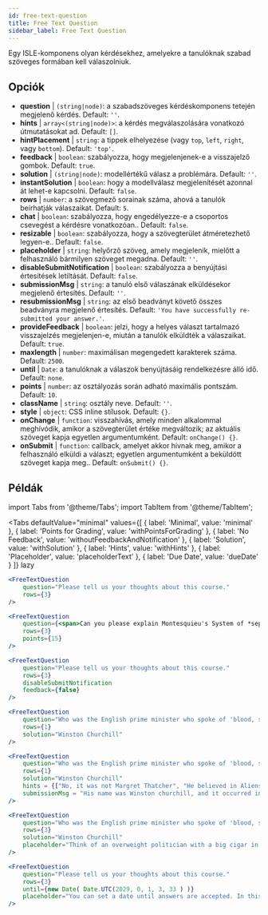 ```yaml
---
id: free-text-question 
title: Free Text Question
sidebar_label: Free Text Question
---
```


Egy ISLE-komponens olyan kérdésekhez, amelyekre a tanulóknak szabad szöveges formában kell válaszolniuk.

## Opciók

* __question__ | `(string|node)`: a szabadszöveges kérdéskomponens tetején megjelenő kérdés. Default: `''`.
* __hints__ | `array<(string|node)>`: a kérdés megválaszolására vonatkozó útmutatásokat ad. Default: `[]`.
* __hintPlacement__ | `string`: a tippek elhelyezése (vagy `top`, `left`, `right`, vagy `bottom`). Default: `'top'`.
* __feedback__ | `boolean`: szabályozza, hogy megjelenjenek-e a visszajelző gombok. Default: `true`.
* __solution__ | `(string|node)`: modellértékű válasz a problémára. Default: `''`.
* __instantSolution__ | `boolean`: hogy a modellválasz megjelenítését azonnal át lehet-e kapcsolni. Default: `false`.
* __rows__ | `number`: a szövegmező sorainak száma, ahová a tanulók beírhatják válaszaikat. Default: `5`.
* __chat__ | `boolean`: szabályozza, hogy engedélyezze-e a csoportos csevegést a kérdésre vonatkozóan.. Default: `false`.
* __resizable__ | `boolean`: szabályozza, hogy a szövegterület átméretezhető legyen-e.. Default: `false`.
* __placeholder__ | `string`: helyőrző szöveg, amely megjelenik, mielőtt a felhasználó bármilyen szöveget megadna. Default: `''`.
* __disableSubmitNotification__ | `boolean`: szabályozza a benyújtási értesítések letiltását. Default: `false`.
* __submissionMsg__ | `string`: a tanuló első válaszának elküldésekor megjelenő értesítés. Default: `''`.
* __resubmissionMsg__ | `string`: az első beadványt követő összes beadványra megjelenő értesítés. Default: `'You have successfully re-submitted your answer.'`.
* __provideFeedback__ | `boolean`: jelzi, hogy a helyes választ tartalmazó visszajelzés megjelenjen-e, miután a tanulók elküldték a válaszaikat. Default: `true`.
* __maxlength__ | `number`: maximálisan megengedett karakterek száma. Default: `2500`.
* __until__ | `Date`: a tanulóknak a válaszok benyújtásáig rendelkezésre álló idő. Default: `none`.
* __points__ | `number`: az osztályozás során adható maximális pontszám. Default: `10`.
* __className__ | `string`: osztály neve. Default: `''`.
* __style__ | `object`: CSS inline stílusok. Default: `{}`.
* __onChange__ | `function`: visszahívás, amely minden alkalommal meghívódik, amikor a szövegterület értéke megváltozik; az aktuális szöveget kapja egyetlen argumentumként. Default: `onChange() {}`.
* __onSubmit__ | `function`: callback, amelyet akkor hívnak meg, amikor a felhasználó elküldi a választ; egyetlen argumentumként a beküldött szöveget kapja meg.. Default: `onSubmit() {}`.


## Példák

import Tabs from '@theme/Tabs';
import TabItem from '@theme/TabItem';

<Tabs
    defaultValue="minimal"
    values={[
        { label: 'Minimal', value: 'minimal' },
        { label: 'Points for Grading', value: 'withPointsForGrading' },
        { label: 'No Feedback', value: 'withoutFeedbackAndNotification' },
        { label: 'Solution', value: 'withSolution' },
        { label: 'Hints', value: 'withHints' },
        { label: 'Placeholder', value: 'placeholderText' },
        { label: 'Due Date', value: 'dueDate' }
    ]}
    lazy
>

<TabItem value="minimal" >

```jsx live
<FreeTextQuestion 
    question="Please tell us your thoughts about this course." 
    rows={3} 
/>
```
</TabItem>

<TabItem value="withPointsForGrading" >

```jsx live
<FreeTextQuestion 
    question={<span>Can you please explain Montesquieu's System of *separation of powers*?</span>} 
    rows={3} 
    points={15}
/>
```

</TabItem>

<TabItem value="withoutFeedbackAndNotification" >

```jsx live
<FreeTextQuestion 
    question="Please tell us your thoughts about this course." 
    rows={3}
    disableSubmitNotification 
    feedback={false}
/>
```

</TabItem>

<TabItem value="withSolution" > 

```jsx live
<FreeTextQuestion 
    question="Who was the English prime minister who spoke of 'blood, sweat and tears'?" 
    rows={1} 
    solution="Winston Churchill" 
/>
```

</TabItem>

<TabItem value="withHints" >

```jsx live
<FreeTextQuestion 
    question="Who was the English prime minister who spoke of 'blood, sweat and tears'?" 
    rows={1} 
    solution="Winston Churchill" 
    hints = {["No, it was not Margret Thatcher", "He believed in Aliens by the way", "His first name was Winston - like the guy in 1984"]}
    submissionMsg = "His name was Winston churchill, and it occurred in a speech given by him to the House of Commons of the Parliament of the United Kingdom on 13 May 1940. The speech is sometimes known by that name"
/>
```

</TabItem>

<TabItem value="placeholderText" >

```jsx live
<FreeTextQuestion 
    question="Who was the English prime minister who spoke of 'blood, sweat and tears'?" 
    rows={3} 
    solution="Winston Churchill" 
    placeholder="Think of an overweight politician with a big cigar in his mouth."
/>
```

</TabItem>

<TabItem value="dueDate" >

```jsx live
<FreeTextQuestion 
    question="Please tell us your thoughts about this course." 
    rows={3} 
    until={new Date( Date.UTC(2029, 0, 1, 3, 33 ) )}
    placeholder="You can set a date until answers are accepted. In this case it is 2020, 1st of January, 3:30 am UTC time."
/>
```

</TabItem>

</Tabs>
